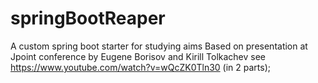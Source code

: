 # springBootReaper
A custom spring boot starter for studying aims
Based on presentation at Jpoint conference by Eugene Borisov and Kirill Tolkachev 
see https://www.youtube.com/watch?v=wQcZK0Tln30 (in 2 parts);
